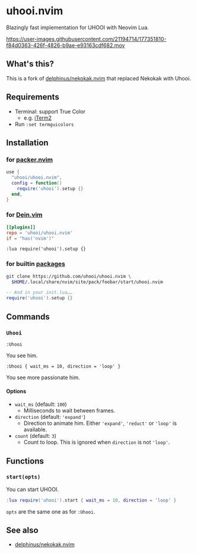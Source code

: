 # uhooi.nvim

Blazingly fast implementation for UHOOI with Neovim Lua.

https://user-images.githubusercontent.com/21194714/177351810-f84d0363-426f-4826-b9ae-e93163cdf682.mov

## What's this?

This is a fork of [delphinus/nekokak.nvim][] that replaced Nekokak with Uhooi.

[delphinus/nekokak.nvim]: https://github.com/delphinus/nekokak.nvim

## Requirements

- Terminal: support True Color
  - e.g. [iTerm2][]
- Run `:set termguicolors`

[iTerm2]: https://iterm2.com/

## Installation

### for [packer.nvim][]

```lua
use {
  "uhooi/uhooi.nvim",
  config = function()
    require('uhooi').setup {}
  end,
}
```

[packer.nvim]: https://github.com/wbthomason/packer.nvim

### for [Dein.vim][]

```toml
[[plugins]]
repo = 'uhooi/uhooi.nvim'
if = "has('nvim')"
```

```shell
:lua require('uhooi').setup {}
```

[Dein.vim]: https://github.com/Shougo/dein.vim

### for builtin [packages][]

```sh
git clone https://github.com/uhooi/uhooi.nvim \
  $HOME/.local/share/nvim/site/pack/foobar/start/uhooi.nvim
```

```lua
-- And in your init.lua……
require('uhooi').setup {}
```

[packages]: https://neovim.io/doc/user/repeat.html#packages

## Commands

### `Uhooi`

```vim
:Uhooi
```

You see him.

```vim
:Uhooi { wait_ms = 10, direction = 'loop' }
```

You see more passionate him.

#### Options

* `wait_ms` (default: `100`)
  - Milliseconds to wait between frames.
* `direction` (default: `'expand'`)
  - Direction to animate him. Either `'expand'`, `'reduct'` or `'loop'` is available.
* `count` (default: `3`)
  - Count to loop. This is ignored when `direction` is not `'loop'`.

## Functions

### `start(opts)`

You can start UHOOI.

```lua
:lua require('uhooi').start { wait_ms = 10, direction = 'loop' }
```

`opts` are the same one as for `:Uhooi`.

## See also

* [delphinus/nekokak.nvim][]
